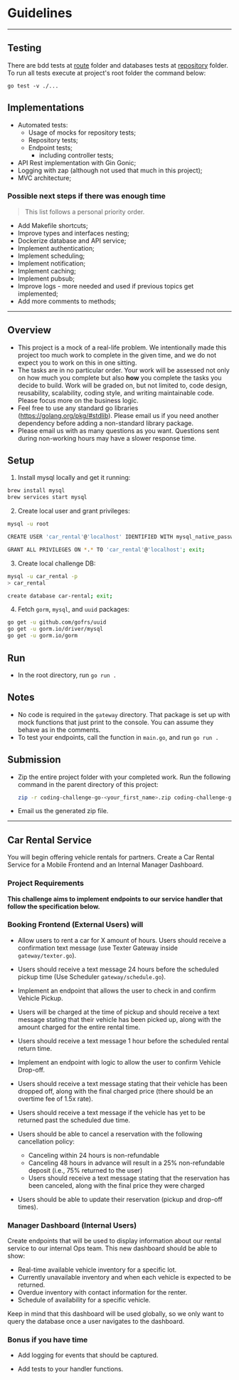 # Guidelines

---

## Testing

There are bdd tests at [route](./route/) folder and databases tests at [repository](./internal/repository/) folder.  
To run all tests execute at project's root folder the command below:

```shell
go test -v ./...
```

## Implementations

- Automated tests:
  - Usage of mocks for repository tests;
  - Repository tests;
  - Endpoint tests;
    - including controller tests;
- API Rest implementation with Gin Gonic;
- Logging with zap (although not used that much in this project);
- MVC architecture;

### Possible next steps if there was enough time

> This list follows a personal priority order.

- Add Makefile shortcuts;
- Improve types and interfaces nesting;
- Dockerize database and API service;
- Implement authentication;
- Implement scheduling;
- Implement notification;
- Implement caching;
- Implement pubsub;
- Improve logs - more needed and used if previous topics get implemented;
- Add more comments to methods;

---

## Overview

- This project is a mock of a real-life problem. We intentionally made this project too much work to complete in the given time, and we do not expect you to work on this in one sitting.
- The tasks are in no particular order. Your work will be assessed not only on how much you complete but also **how** you complete the tasks you decide to build. Work will be graded on, but not limited to, code design, reusability, scalability, coding style, and writing maintainable code. Please focus more on the business logic.
- Feel free to use any standard go libraries (<https://golang.org/pkg/#stdlib>). Please email us if you need another dependency before adding a non-standard library package.
- Please email us with as many questions as you want. Questions sent during non-working hours may have a slower response time.

## Setup

  1. Install mysql locally and get it running:

  ```bash
  brew install mysql
 brew services start mysql
  ```

  2. Create local user and grant privileges:

  ```bash
  mysql -u root

  CREATE USER 'car_rental'@'localhost' IDENTIFIED WITH mysql_native_password BY 'car_rental';

  GRANT ALL PRIVILEGES ON *.* TO 'car_rental'@'localhost'; exit;
  ```

  3. Create local challenge DB:

  ```bash
  mysql -u car_rental -p
  > car_rental

  create database car-rental; exit;
  ```

  4. Fetch `gorm`, `mysql`, and `uuid` packages:

  ```bash
 go get -u github.com/gofrs/uuid
 go get -u gorm.io/driver/mysql
 go get -u gorm.io/gorm
  ```

## Run

- In the root directory, run `go run .`

## Notes

- No code is required in the `gateway` directory. That package is set up with mock functions that just print to the console. You can assume they behave as in the comments.
- To test your endpoints, call the function in `main.go`, and run `go run .`

## Submission

- Zip the entire project folder with your completed work. Run the following command in the parent directory of this project:

  ```bash
  zip -r coding-challenge-go-<your_first_name>.zip coding-challenge-go-<your_first_name>
  ```

- Email us the generated zip file.

---

## Car Rental Service

You will begin offering vehicle rentals for partners. Create a Car Rental Service for a Mobile Frontend and an Internal Manager Dashboard.

### Project Requirements

**This challenge aims to implement endpoints to our service handler that follow the specification below.**

### Booking Frontend (External Users) will

- Allow users to rent a car for X amount of hours. Users should receive a confirmation text message (use Texter Gateway inside `gateway/texter.go`).

- Users should receive a text message 24 hours before the scheduled pickup time (Use Scheduler `gateway/schedule.go`).

- Implement an endpoint that allows the user to check in and confirm Vehicle Pickup.

- Users will be charged at the time of pickup and should receive a text message stating that their vehicle has been picked up, along with the amount charged for the entire rental time.

- Users should receive a text message 1 hour before the scheduled rental return time.

- Implement an endpoint with logic to allow the user to confirm Vehicle Drop-off.

- Users should receive a text message stating that their vehicle has been dropped off, along with the final charged price (there should be an overtime fee of 1.5x rate).

- Users should receive a text message if the vehicle has yet to be returned past the scheduled due time.

- Users should be able to cancel a reservation with the following cancellation policy:
  - Canceling within 24 hours is non-refundable
  - Canceling 48 hours in advance will result in a 25% non-refundable deposit (i.e., 75% returned to the user)
  - Users should receive a text message stating that the reservation has been canceled, along with the final price they were charged

- Users should be able to update their reservation (pickup and drop-off times).

### Manager Dashboard (Internal Users)

Create endpoints that will be used to display information about our rental service to our internal Ops team. This new dashboard should be able to show:

- Real-time available vehicle inventory for a specific lot.
- Currently unavailable inventory and when each vehicle is expected to be returned.
- Overdue inventory with contact information for the renter.
- Schedule of availability for a specific vehicle.

Keep in mind that this dashboard will be used globally, so we only want to query the database once a user navigates to the dashboard.

### Bonus if you have time

- Add logging for events that should be captured.

- Add tests to your handler functions.
